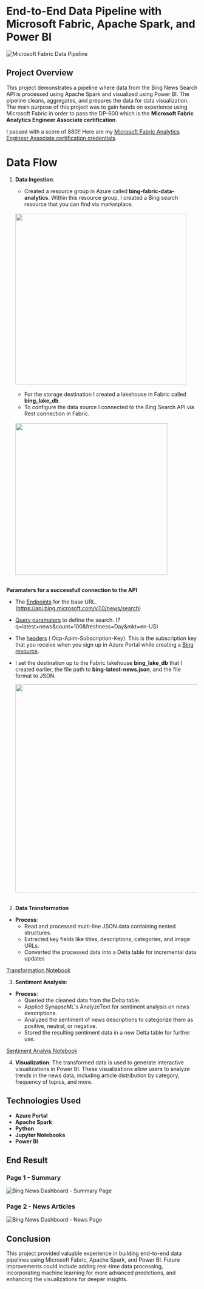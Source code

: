 # End-to-End Data Pipeline with Microsoft Fabric, Apache Spark, and Power BI

![Microsoft Fabric Data Pipeline](https://github.com/user-attachments/assets/403f9e09-0dfc-42e4-bf3b-d0b69a4f93ec)


## Project Overview
This project demonstrates a pipeline where data from the Bing News Search API is processed using Apache Spark and visualized using Power BI. The pipeline cleans, aggregates, and prepares the data for data visualization. The main purpose of this project was to gain hands on experience using Microsoft Fabric in order to pass the DP-600 which is the **Microsoft Fabric Analytics Engineer Associate certification**.

I passed with a score of 880!! Here are my [Microsoft Fabric Analytics Engineer Associate certification credentials](https://learn.microsoft.com/en-us/users/dazhonhunt-8403/credentials/certification/fabric-analytics-engineer-associate?tab=credentials-tab).

# Data Flow

1. **Data Ingestion**:

   - Created a resource group in Azure called **bing-fabric-data-analytics**. Within this resource group, I created a Bing search resource that you can find via marketplace.
     <br><br>
   
    <img src="https://github.com/user-attachments/assets/9fa00d19-6a45-4f05-81c0-b747a94d39fe" width="450"/>
    <br><br>

   - For the storage destination I created a lakehouse in Fabric called **bing_lake_db**.
   - To configure the data source I connected to the Bing Search API via Rest connection in Fabric.
    <br><br>
   
   <img src="https://github.com/user-attachments/assets/486b9ce9-92ee-4612-a772-ce65fdff8d6d" width="400"/>
   <br><br>

  **Paramaters for a successfull connection to the API**
  - The [Endpoints](<https://learn.microsoft.com/en-us/bing/search-apis/bing-news-search/reference/endpoints>) for the base URL.
    (https://api.bing.microsoft.com/v7.0/news/search)
  
  - [Query paramaters](<https://learn.microsoft.com/en-us/bing/search-apis/bing-news-search/reference/query-parameters>) to define the search.
    (?q=latest+news&count=100&freshness=Day&mkt=en-US)

  - The [headers](<https://learn.microsoft.com/en-us/bing/search-apis/bing-news-search/reference/headers>) ( Ocp-Apim-Subscription-Key).
    This is the subscription key that you receive when you sign up in Azure Portal while creating a [Bing resource](<https://learn.microsoft.com/en-us/bing/search-apis/bing-web-search/create-bing-search-service-resource#create-your-bing-resource>).

  - I set the destination up to the Fabric lakehouse **bing_lake_db** that I created earlier, the file path to **bing-latest-news.json**, and the file format to JSON.

     <img src="https://github.com/user-attachments/assets/a73120c7-2fd8-467f-8a9c-c3e557cc8d46" width="550"/>
     <br><br>
     
2. **Data Transformation**
      
  - **Process**:
     - Read and processed multi-line JSON data containing nested structures.
     - Extracted key fields like titles, descriptions, categories, and image URLs.
     - Converted the processed data into a Delta table for incremental data updates

[Transformation Notebook](<https://github.com/DazhonH/Microsoft-Fabric-Data-Engineering-Project/blob/main/Bing-News-Transformation.ipynb>)

3. **Sentiment Analysis**:

- **Process**:
    - Queried the cleaned data from the Delta table.
    - Applied SynapseML's AnalyzeText for sentiment analysis on news descriptions.
    - Analyzed the sentiment of news descriptions to categorize them as positive, neutral, or negative.
    - Stored the resulting sentiment data in a new Delta table for further use.

[Sentiment Analyis Notebook](<https://github.com/DazhonH/Microsoft-Fabric-Data-Engineering-Project/blob/main/Bing%20-%20Sentiment%20-%20Analysis.ipynb>)

 


4. **Visualization**: The transformed data is used to generate interactive visualizations in Power BI. These visualizations allow users to analyze trends in the news data, including article distribution by category, frequency of topics, and more.

## Technologies Used

- **Azure Portal**
- **Apache Spark**
- **Python**
- **Jupyter Notebooks**
- **Power BI**

## End Result
### Page 1 - Summary

![Bing News Dashboard - Summary Page](https://github.com/user-attachments/assets/3a0c05b1-6e9c-43e7-9164-fbb7298d48f9)

### Page 2 - News Articles

![Bing News Dashboard - News Page](https://github.com/user-attachments/assets/db9c38bf-ef29-4f3c-9db8-74f32483d4e1)

## Conclusion
This project provided valuable experience in building end-to-end data pipelines using Microsoft Fabric, Apache Spark, and Power BI. Future improvements could include adding real-time data processing, incorporating machine learning for more advanced predictions, and enhancing the visualizations for deeper insights.




